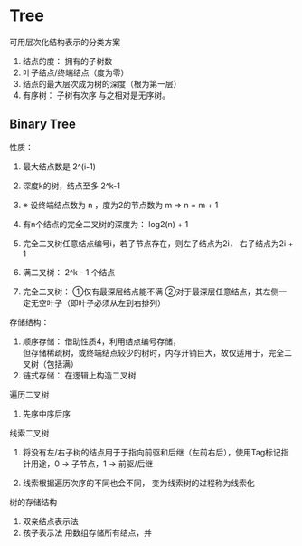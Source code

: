 # Tree
可用层次化结构表示的分类方案

1. 结点的度： 拥有的子树数
2. 叶子结点/终端结点（度为零）
3. 结点的最大层次成为树的深度（根为第一层）
4. 有序树： 子树有次序   与之相对是无序树。

## Binary Tree
性质：
1. 最大结点数是 2^(i-1)
2. 深度k的树，结点至多 2^k-1
3. ※  设终端结点数为 n ，度为2的节点数为 m => n = m + 1	
4. 有n个结点的完全二叉树的深度为： log2(n) + 1
5. 完全二叉树任意结点编号i，若子节点存在，则左子结点为2i， 右子结点为2i + 1 

1. 满二叉树： 2^k - 1 个结点
2. 完全二叉树： ①仅有最深层结点能不满 ②对于最深层任意结点，其左侧一定无空叶子（即叶子必须从左到右排列）

存储结构：
1. 顺序存储： 借助性质4，利用结点编号存储，  
但存储稀疏树，或终端结点较少的树时，内存开销巨大，故仅适用于，完全二叉树（包括满）
2. 链式存储： 在逻辑上构造二叉树


遍历二叉树
1. 先序中序后序

线索二叉树
1. 将没有左/右子树的结点用于于指向前驱和后继（左前右后），使用Tag标记指针用途，0 -> 子节点，1 -> 前驱/后继 

2. 线索根据遍历次序的不同也会不同， 变为线索树的过程称为线索化

树的存储结构
1. 双亲结点表示法
2. 孩子表示法
	用数组存储所有结点，并



